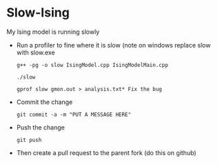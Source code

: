 # Slow-Ising
My Ising model is running slowly

* Run a profiler to fine where it is slow (note on windows replace slow with slow.exe

      g++ -pg -o slow IsingModel.cpp IsingModelMain.cpp

      ./slow
  
      gprof slow gmon.out > analysis.txt* Fix the bug
* Commit the change

      git commit -a -m "PUT A MESSAGE HERE"
* Push the change

      git push
* Then create a pull request to the parent fork (do this on github)
